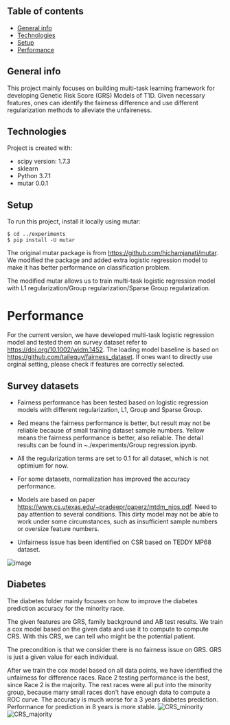 ## Table of contents
* [General info](#general-info)
* [Technologies](#technologies)
* [Setup](#setup)
* [Performance](#performance)
## General info
This project mainly focuses on building multi-task learning framework for developing Genetic Risk Score (GRS) Models of T1D. Given necessary features, ones can identify the fairness difference and use different regularization methods to alleviate the unfaireness.
	
## Technologies
Project is created with:
* scipy version: 1.7.3
* sklearn
* Python 3.7.1
* mutar 0.0.1 
	
## Setup
To run this project, install it locally using mutar:

```
$ cd ../experiments
$ pip install -U mutar
```
The original mutar package is from https://github.com/hichamjanati/mutar. We modified the package and added extra logistic regression model to make it has better performance on classification problem.

The modified mutar allows us to train multi-task logistic regression model with L1 regularization/Group regularization/Sparse Group regularization. 

# Performance
For the current version, we have developed multi-task logistic regression model and tested them on survey dataset refer to https://doi.org/10.1002/widm.1452. The loading model baseline is based on https://github.com/tailequy/fairness_dataset. If ones want to directly use orginal setting, please check if features are correctly selected.
## Survey datasets
* Fairness performance has been tested based on logistic regression models with different regularization, L1, Group and Sparse Group.
* Red means the fairness performance is better, but result may not be reliable because of small training dataset sample numbers. Yellow means the fairness performance is better, also reliable. The detail results can be found in ~./experiments/Group regression.ipynb.

* All the regularization terms are set to 0.1 for all dataset, which is not optimium for now. 

* For some datasets, normalization has improved the accuracy performance.

* Models are based on paper https://www.cs.utexas.edu/~pradeepr/paperz/mtdm_nips.pdf. Need to pay attention to several conditions. This dirty model may not be able to work under some circumstances, such as insufficient sample numbers or oversize feature numbers.
* Unfairness issue has been identified on CSR based on TEDDY MP68 dataset.

![image](https://user-images.githubusercontent.com/70342781/219811476-9052d519-c557-4eb2-b34a-628620ea7af7.png)

## Diabetes
The diabetes folder mainly focuses on how to improve the diabetes prediction accuracy for the minority race. 

The given features are GRS, family background and AB test results. We train a cox model based on the given data and use it to compute to compute CRS. With this CRS, we can tell who might be the potential patient.

The precondition is that we consider there is no fairness issue on GRS. GRS is just a given value for each individual. 

After we train the cox model based on all data points, we have identified the unfairness for difference races. Race 2 testing performance is the best, since Race 2 is the majority. The rest races were all put into the minority group, because many small races don't have enough data to compute a ROC curve. The accuracy is much worse for a 3 years diabetes prediction. Performance for prediction in 8 years is more stable.
![CRS_minority](https://github.com/Mingqian-Li/Fairness-annual-review/assets/70342781/4d662194-d346-4c40-a05c-b9ef7d4dd2fe)
![CRS_majority](https://github.com/Mingqian-Li/Fairness-annual-review/assets/70342781/b24462b0-dd3e-4796-80bc-679314de2cff)


